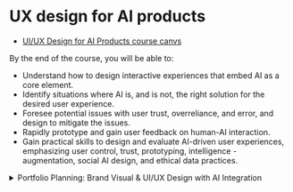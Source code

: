 # UX design for AI products
- [UI/UX Design for AI Products course canvs](https://stanfordonline.global-alumni.com/courses/13217?invitation=GR7oTX7SveLmRbh1Hnir6bfYyPvRSetk2Ow1yibG)

By the end of the course, you will be able to:

- Understand how to design interactive experiences that embed AI as a core element.
- Identify situations where AI is, and is not, the right solution for the desired user experience.
- Foresee potential issues with user trust, overreliance, and error, and design to mitigate the issues.
- Rapidly prototype and gain user feedback on human-AI interaction.
- Gain practical skills to design and evaluate AI-driven user experiences, emphasizing user control, trust, prototyping, intelligence - augmentation, social AI design, and ethical data practices.

<details>
  <summary>Portfolio Planning: Brand Visual & UI/UX Design with AI Integration</summary>

This guide is for creatives transitioning into UI/UX design with a focus on **AI-driven products**. It outlines how to plan a portfolio that blends **brand visuals**, **interface design**, and **AI-integrated experiences** — inspired by the structure and topics of Stanford’s *UI/UX Design for AI Products* course.

### Portfolio Objectives
- Show your evolution from **visual design to interaction design**
- Demonstrate understanding of **AI-powered product experiences**
- Highlight **ethical, human-centered, and intuitive UX**
- Integrate modern workflows including **script-based design** and **Figma Dev Mode + MCP**

### Suggested Portfolio Structure

**1. About Me / Bio**
- Visual design + fine arts background
- Transition story into AI-integrated UX
- Emphasize systems thinking, empathy, and creativity
- Describe your familiarity with tools like **React.js**, **Tailwind CSS**, **Figma Dev Mode**, and **script-based workflows**

**2. Core Projects (3–5 Case Studies)**

#### Project 1: Human-AI Interaction Redesign
**Goal:** Redesign a common app (e.g. calendar, email) with an AI assistant  
- Sketch automation vs. control flows  
- Show UI states that explain *why* the AI made decisions  
- Bonus: Add animations to show transitions or AI reactions
- **Script-based element:** Use Tailwind + Framer Motion to show transitions

#### Project 2: Social Chatbot Interface
**Goal:** Design a chatbot that feels natural, emotional, or brand-aligned  
- Chat interface layout and tone  
- Trust design: How to show limits, fallback options  
- Ethics: What boundaries are in place for transparency?
- **MCP integration:** Use model context maps to define limits and fallback logic

#### Project 3: Wizard of Oz AI Prototype
**Goal:** Simulate an AI feature (e.g. recommendation, summarization) manually  
- Include paper/Figma/Miro prototypes  
- Explain how you tested reactions and collected feedback  
- Optional: Use ChatGPT or Uizard to support prototyping

#### Project 4: Brand Visual Identity for an AI Product
**Goal:** Create a visual system for an AI-based service  
- Logo, colors, typography  
- Interface snippets and microinteractions  
- Style guide inspired by AI’s function (e.g. calm AI for wellness, vibrant AI for creativity)
- **Script-based enhancement:** Build the interface using React + Tailwind  
- **Figma Dev Mode:** Extract variables and design tokens for consistent dev handoff

#### Project 5: AI Dashboard or Data Insight Tool
**Goal:** Design an interface for visualizing AI-generated insights  
- Cards, filters, graphs, or generative text previews  
- Explain tradeoffs in information density and user control  
- Reflect on trust and error handling
- **Advanced add-on:** Integrate Three.js or D3.js for data visualization

### Tools You Can Use
| Type            | Tools                                                       |
|------------------|-------------------------------------------------------------|
| UI & prototyping | Figma, Uizard, Miro, Webflow, Wix Studio, Figma Dev Mode   |
| AI prototyping   | ChatGPT, Galileo AI, Pika.art, Khroma, Locofy              |
| Motion & coding  | P5.js, Three.js, React.js, Tailwind CSS, Framer Motion     |
| Script-based build | Vite, pnpm, Git, deploy tools (Netlify/Vercel)            |
| Dev handoff      | Figma Dev Mode, MCP model-to-code thinking                 |
| Documentation    | Notion, Markdown, PDF storytelling                         |

### Tips
- Clearly explain: Problem & context  
- Show: AI integration concept  
- Describe: Design process (sketches, tests, feedback)  
- Display: Final UI screens & reflections  
- Emphasize your **thinking** — not just visual polish  
- Include: Video walkthroughs or animated prototypes if possible  
- **Highlight how script-based workflows and Figma Dev Mode helped save time or ensure design/code alignment**

### Final Notes

This portfolio will:
- Show hiring teams your visual taste + system thinking  
- Demonstrate real-world awareness of AI use cases  
- Prepare you for UX roles in AI tools, startups, or ethical design teams  
- Show you can balance **design excellence** with **efficient development workflows** using code and design systems
</details>